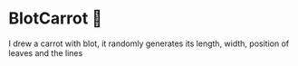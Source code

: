 # BlotCarrot 🐰
I drew a carrot with blot, it randomly generates its length, width, position of leaves and the lines
